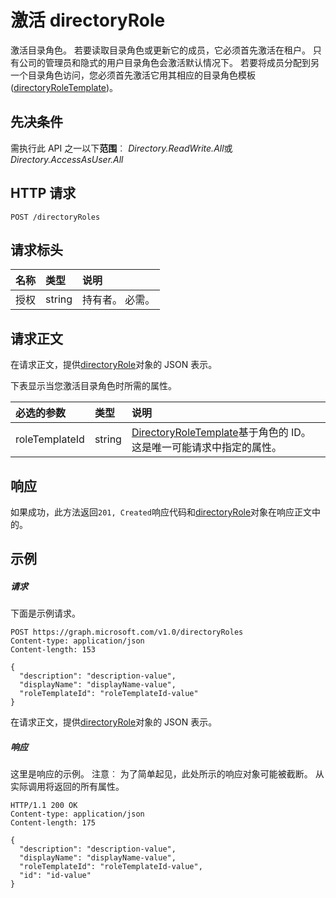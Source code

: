 # <a name="activate-directoryrole"></a>激活 directoryRole

激活目录角色。 若要读取目录角色或更新它的成员，它必须首先激活在租户。 只有公司的管理员和隐式的用户目录角色会激活默认情况下。 若要将成员分配到另一个目录角色访问，您必须首先激活它用其相应的目录角色模板 ([directoryRoleTemplate](../resources/directoryroletemplate.md))。

## <a name="prerequisites"></a>先决条件
需执行此 API 之一以下**范围**︰ *Directory.ReadWrite.All*或*Directory.AccessAsUser.All*
## <a name="http-request"></a>HTTP 请求
<!-- { "blockType": "ignored" } -->
```http
POST /directoryRoles

```
## <a name="request-headers"></a>请求标头
| 名称       | 类型 | 说明|
|:---------------|:--------|:----------|
| 授权  | string  | 持有者<token>。 必需。 |

## <a name="request-body"></a>请求正文
在请求正文，提供[directoryRole](../resources/directoryrole.md)对象的 JSON 表示。

下表显示当您激活目录角色时所需的属性。

|必选的参数 | 类型 | 说明|
|:---------|:---------|:---------|
|roleTemplateId | string | [DirectoryRoleTemplate](../resources/directoryroletemplate.md)基于角色的 ID。 这是唯一可能请求中指定的属性。|


## <a name="response"></a>响应
如果成功，此方法返回`201, Created`响应代码和[directoryRole](../resources/directoryrole.md)对象在响应正文中的。

## <a name="example"></a>示例
##### <a name="request"></a>请求
下面是示例请求。
<!-- {
  "blockType": "request",
  "name": "create_directoryrole_from_directoryroles"
}-->
```http
POST https://graph.microsoft.com/v1.0/directoryRoles
Content-type: application/json
Content-length: 153

{
  "description": "description-value",
  "displayName": "displayName-value",
  "roleTemplateId": "roleTemplateId-value"
}
```
在请求正文，提供[directoryRole](../resources/directoryrole.md)对象的 JSON 表示。
##### <a name="response"></a>响应
这里是响应的示例。 注意︰ 为了简单起见，此处所示的响应对象可能被截断。 从实际调用将返回的所有属性。
<!-- {
  "blockType": "response",
  "truncated": true,
  "@odata.type": "microsoft.graph.directoryRole"
} -->
```http
HTTP/1.1 200 OK
Content-type: application/json
Content-length: 175

{
  "description": "description-value",
  "displayName": "displayName-value",
  "roleTemplateId": "roleTemplateId-value",
  "id": "id-value"
}
```

<!-- uuid: 8fcb5dbc-d5aa-4681-8e31-b001d5168d79
2015-10-25 14:57:30 UTC -->
<!-- {
  "type": "#page.annotation",
  "description": "Create directoryRole",
  "keywords": "",
  "section": "documentation",
  "tocPath": ""
}-->
